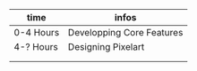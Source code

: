 | time | infos |
|------|-------|
|0-4 Hours |Developping Core Features |
|4-? Hours |Designing Pixelart |
|      |       |
|      |       |
